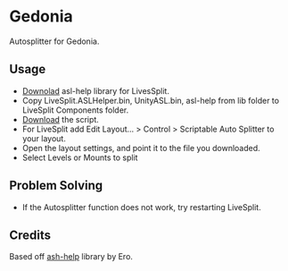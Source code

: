 # Gedonia
Autosplitter for Gedonia.

## Usage
* [Downolad](https://github.com/just-ero/asl-help/archive/refs/heads/main.zip) asl-help library for LivesSplit.
* Copy LiveSplit.ASLHelper.bin, UnityASL.bin, asl-help from lib folder to LiveSplit Components folder.
* [Download](https://raw.githubusercontent.com/c0y0tl/asl/main/gedonia/gedonia.asl) the script.
* For LiveSplit add Edit Layout... > Control > Scriptable Auto Splitter to your layout.
* Open the layout settings, and point it to the file you downloaded.
* Select Levels or Mounts to split

## Problem Solving
* If the Autosplitter function does not work, try restarting LiveSplit.

## Credits
Based off [ash-help](https://github.com/just-ero/asl-help) library by Ero.
